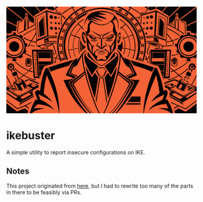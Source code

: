 ![Logo](./logo.svg)

# ikebuster

A simple utility to report insecure configurations on IKE.

## Notes

This project originated from [here](https://github.com/trufflebee33/bike-scan),
but I had to rewrite too many of the parts in there to be feasibly via PRs. 